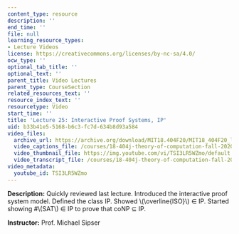 ```yaml
---
content_type: resource
description: ''
end_time: ''
file: null
learning_resource_types:
- Lecture Videos
license: https://creativecommons.org/licenses/by-nc-sa/4.0/
ocw_type: ''
optional_tab_title: ''
optional_text: ''
parent_title: Video Lectures
parent_type: CourseSection
related_resources_text: ''
resource_index_text: ''
resourcetype: Video
start_time: ''
title: 'Lecture 25: Interactive Proof Systems, IP'
uid: b33b41e5-5168-b6c3-fc7d-634b8d93a584
video_files:
  archive_url: https://archive.org/download/MIT18.404F20/MIT18_404F20_lec25_300k.mp4
  video_captions_file: /courses/18-404j-theory-of-computation-fall-2020/4e3b372ff4515ee78308ba3da00c42a1_TSI3LR5WZmo.vtt
  video_thumbnail_file: https://img.youtube.com/vi/TSI3LR5WZmo/default.jpg
  video_transcript_file: /courses/18-404j-theory-of-computation-fall-2020/8b3e808aa8f62fc7000d5ff404da54a9_TSI3LR5WZmo.pdf
video_metadata:
  youtube_id: TSI3LR5WZmo
---
```


**Description:** Quickly reviewed last lecture. Introduced the interactive proof system model. Defined the class IP. Showed \\(\\overline{ISO}\\) ∈ IP. Started showing #\\(SAT\\) ∈ IP to prove that coNP ⊆ IP.

**Instructor:** Prof. Michael Sipser

